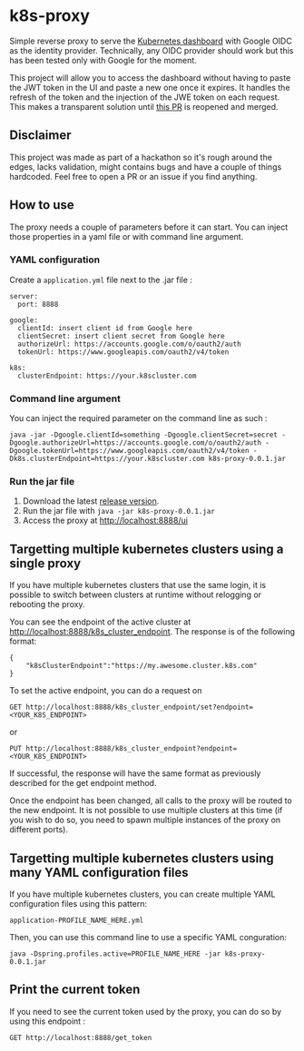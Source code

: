 # k8s-proxy
Simple reverse proxy to serve the [Kubernetes dashboard](https://github.com/kubernetes/dashboard) with Google OIDC as the identity provider. Technically, any OIDC provider should work but this has been tested only with Google for the moment. 

This project will allow you to access the dashboard without having to paste the JWT token in the UI and paste a new one once it expires. It handles the refresh of the token and the injection of the JWE token on each request. This makes a transparent solution until [this PR](https://github.com/kubernetes/kubernetes/pull/29714) is reopened and merged.


## Disclaimer
This project was made as part of a hackathon so it's rough around the edges, lacks validation, might contains bugs and have a couple of things hardcoded. Feel free to open a PR or an issue if you find anything.

## How to use
The proxy needs a couple of parameters before it can start. You can inject those properties in a yaml file or with command line argument.

### YAML configuration
Create a `application.yml` file next to the .jar file : 
```
server:
  port: 8888

google: 
  clientId: insert client id from Google here
  clientSecret: insert client secret from Google here
  authorizeUrl: https://accounts.google.com/o/oauth2/auth
  tokenUrl: https://www.googleapis.com/oauth2/v4/token
  
k8s:
  clusterEndpoint: https://your.k8scluster.com
```

### Command line argument
You can inject the required parameter on the command line as such : 
```
java -jar -Dgoogle.clientId=something -Dgoogle.clientSecret=secret -Dgoogle.authorizeUrl=https://accounts.google.com/o/oauth2/auth -Dgoogle.tokenUrl=https://www.googleapis.com/oauth2/v4/token -Dk8s.clusterEndpoint=https://your.k8scluster.com k8s-proxy-0.0.1.jar
```

### Run the jar file

1. Download the latest [release version](https://github.com/coveo/k8s-proxy/releases). 
1. Run the jar file with `java -jar k8s-proxy-0.0.1.jar`
1. Access the proxy at [http://localhost:8888/ui](http://localhost:8888/ui)

## Targetting multiple kubernetes clusters using a single proxy
If you have multiple kubernetes clusters that use the same login, it is possible to switch between clusters at runtime without relogging or rebooting the proxy.

You can see the endpoint of the active cluster at [http://localhost:8888/k8s_cluster_endpoint](http://localhost:8888/k8s_cluster_endpoint). The response is of the following format:
```
{
    "k8sClusterEndpoint":"https://my.awesome.cluster.k8s.com"
}
```

To set the active endpoint, you can do a request on 
```
GET http://localhost:8888/k8s_cluster_endpoint/set?endpoint=<YOUR_K8S_ENDPOINT>
```

or
```
PUT http://localhost:8888/k8s_cluster_endpoint?endpoint=<YOUR_K8S_ENDPOINT>
```


If successful, the response will have the same format as previously described for the get endpoint method.

Once the endpoint has been changed, all calls to the proxy will be routed to the new endpoint. It is not possible to use multiple clusters at this time (if you wish to do so, you need to spawn multiple instances of the proxy on different ports).

## Targetting multiple kubernetes clusters using many YAML configuration files
If you have multiple kubernetes clusters, you can create multiple YAML configuration files using this pattern:
```
application-PROFILE_NAME_HERE.yml
```

Then, you can use this command line to use a specific YAML conguration:

```
java -Dspring.profiles.active=PROFILE_NAME_HERE -jar k8s-proxy-0.0.1.jar
```

## Print the current token
If you need to see the current token used by the proxy, you can do so by using this endpoint : 
```
GET http://localhost:8888/get_token
```
